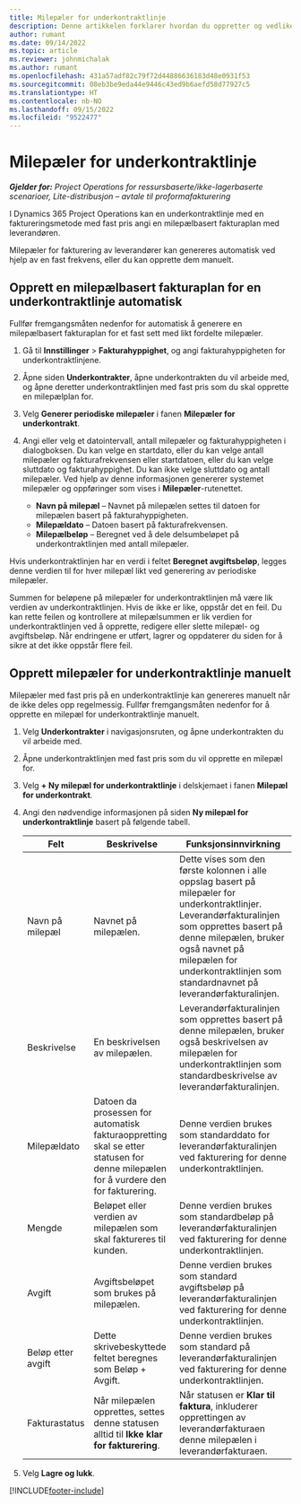 ```yaml
---
title: Milepæler for underkontraktlinje
description: Denne artikkelen forklarer hvordan du oppretter og vedlikeholder en milepælbasert fakturaplan for en underkontrakt med en leverandør.
author: rumant
ms.date: 09/14/2022
ms.topic: article
ms.reviewer: johnmichalak
ms.author: rumant
ms.openlocfilehash: 431a57adf82c79f72d44886636183d48e0931f53
ms.sourcegitcommit: 08eb3be9eda44e9446c43ed9b6aefd58d77927c5
ms.translationtype: HT
ms.contentlocale: nb-NO
ms.lasthandoff: 09/15/2022
ms.locfileid: "9522477"
---
```

# <a name="subcontract-line-milestones"></a>Milepæler for underkontraktlinje

_**Gjelder for:** Project Operations for ressursbaserte/ikke-lagerbaserte scenarioer, Lite-distribusjon – avtale til proformafakturering_

I Dynamics 365 Project Operations kan en underkontraktlinje med en faktureringsmetode med fast pris angi en milepælbasert fakturaplan med leverandøren.

Milepæler for fakturering av leverandører kan genereres automatisk ved hjelp av en fast frekvens, eller du kan opprette dem manuelt.

## <a name="automatically-create-a-milestone-based-invoice-schedule-for-a-subcontract-line"></a>Opprett en milepælbasert fakturaplan for en underkontraktlinje automatisk

Fullfør fremgangsmåten nedenfor for automatisk å generere en milepælbasert fakturaplan for et fast sett med likt fordelte milepæler.

1. Gå til **Innstillinger** > **Fakturahyppighet**, og angi fakturahyppigheten for underkontraktlinjene.
2. Åpne siden **Underkontrakter**, åpne underkontrakten du vil arbeide med, og åpne deretter underkontraktlinjen med fast pris som du skal opprette en milepælplan for.
3. Velg **Generer periodiske milepæler** i fanen **Milepæler for underkontrakt**.
4. Angi eller velg et datointervall, antall milepæler og fakturahyppigheten i dialogboksen. Du kan velge en startdato, eller du kan velge antall milepæler og fakturafrekvensen eller startdatoen, eller du kan velge sluttdato og fakturahyppighet. Du kan ikke velge sluttdato og antall milepæler.
Ved hjelp av denne informasjonen genererer systemet milepæler og oppføringer som vises i **Milepæler**-rutenettet.

   - **Navn på milepæl** – Navnet på milepælen settes til datoen for milepælen basert på fakturahyppigheten.
   - **Milepældato** – Datoen basert på fakturafrekvensen.
   - **Milepælbeløp** – Beregnet ved å dele delsumbeløpet på underkontraktlinjen med antall milepæler.

Hvis underkontraktlinjen har en verdi i feltet **Beregnet avgiftsbeløp**, legges denne verdien til for hver milepæl likt ved generering av periodiske milepæler.

Summen for beløpene på milepæler for underkontraktlinjen må være lik verdien av underkontraktlinjen. Hvis de ikke er like, oppstår det en feil. Du kan rette feilen og kontrollere at milepælsummen er lik verdien for underkontraktlinjen ved å opprette, redigere eller slette milepæl- og avgiftsbeløp. Når endringene er utført, lagrer og oppdaterer du siden for å sikre at det ikke oppstår flere feil.

## <a name="manually-create-subcontract-line-milestones"></a>Opprett milepæler for underkontraktlinje manuelt

Milepæler med fast pris på en underkontraktlinje kan genereres manuelt når de ikke deles opp regelmessig. Fullfør fremgangsmåten nedenfor for å opprette en milepæl for underkontraktlinje manuelt.

1. Velg **Underkontrakter** i navigasjonsruten, og åpne underkontrakten du vil arbeide med.
2. Åpne underkontraktlinjen med fast pris som du vil opprette en milepæl for.
3. Velg **+ Ny milepæl for underkontraktlinje** i delskjemaet i fanen **Milepæl for underkontrakt**.
4. Angi den nødvendige informasjonen på siden **Ny milepæl for underkontraktlinje** basert på følgende tabell.

    | Felt | Beskrivelse |Funksjonsinnvirkning|
    | --- | --- |----------------------|
    | Navn på milepæl | Navnet på milepælen. |Dette vises som den første kolonnen i alle oppslag basert på milepæler for underkontraktlinjer. Leverandørfakturalinjen som opprettes basert på denne milepælen, bruker også navnet på milepælen for underkontraktlinjen som standardnavnet på leverandørfakturalinjen.|
    | Beskrivelse | En beskrivelsen av milepælen. |Leverandørfakturalinjen som opprettes basert på denne milepælen, bruker også beskrivelsen av milepælen for underkontraktlinjen som standardbeskrivelse av leverandørfakturalinjen.|
    | Milepældato | Datoen da prosessen for automatisk fakturaoppretting skal se etter statusen for denne milepælen for å vurdere den for fakturering.| Denne verdien brukes som standarddato for leverandørfakturalinjen ved fakturering for denne underkontraktlinjen. |
    | Mengde | Beløpet eller verdien av milepælen som skal faktureres til kunden. |Denne verdien brukes som standardbeløp på leverandørfakturalinjen ved fakturering for denne underkontraktlinjen. |
    | Avgift | Avgiftsbeløpet som brukes på milepælen.| Denne verdien brukes som standard avgiftsbeløp på leverandørfakturalinjen ved fakturering for denne underkontraktlinjen. |
    | Beløp etter avgift | Dette skrivebeskyttede feltet beregnes som Beløp + Avgift.|Denne verdien brukes som standard på leverandørfakturalinjen ved fakturering for denne underkontraktlinjen. |
    | Fakturastatus | Når milepælen opprettes, settes denne statusen alltid til **Ikke klar for fakturering**.|  Når statusen er **Klar til faktura**, inkluderer opprettingen av leverandørfakturaen denne milepælen i leverandørfakturaen. |

5. Velg **Lagre og lukk**.


[!INCLUDE[footer-include](../../includes/footer-banner.md)]
